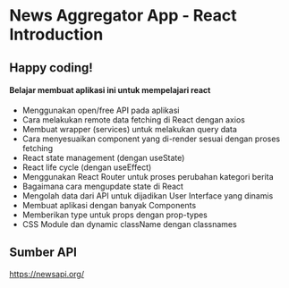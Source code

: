 # News Aggregator App - React Introduction

## Happy coding!

#### Belajar membuat aplikasi ini untuk mempelajari react

- Menggunakan open/free API pada aplikasi
- Cara melakukan remote data fetching di React dengan axios
- Membuat wrapper (services) untuk melakukan query data
- Cara menyesuaikan component yang di-render sesuai dengan proses fetching
- React state management (dengan useState)
- React life cycle (dengan useEffect)
- Menggunakan React Router untuk proses perubahan kategori berita
- Bagaimana cara mengupdate state di React
- Mengolah data dari API untuk dijadikan User Interface yang dinamis
- Membuat aplikasi dengan banyak Components
- Memberikan type untuk props dengan prop-types
- CSS Module dan dynamic className dengan classnames

## Sumber API

https://newsapi.org/
